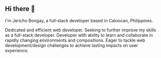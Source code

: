 <div>
  <h2>Hi there 👋</h2>
  <p>I'm Jericho Bongay, a full-stack developer based in Caloocan, Philippines.</p>
  <p>Dedicated and efficient web developer. Seeking to further improve my skills as a full-stack developer. Developer with ability to learn and collaborate in rapidly changing environments and compositions. Eager to tackle web development/design challenges to achieve lasting impacts on user experience.</p>

<div>


